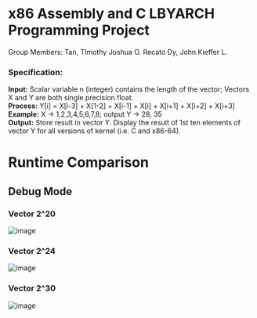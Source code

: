 # x86 Assembly and C LBYARCH Programming Project

Group Members: 
Tan, TImothy Joshua O. 
Recato Dy, John Kieffer L.

### Specification:

**Input:** Scalar variable n (integer) contains the length of the vector; Vectors X and Y are both single precision float. <br>
**Process:** Y[i] = X[i-3] + X[1-2] + X[i-1] + X[i] + X[i+1] + X[i+2] + X[i+3] <br>
**Example:** X -> 1,2,3,4,5,6,7,8; output Y -> 28, 35 <br>
**Output:** Store result in vector Y. Display the result of 1st ten elements of vector Y for all versions of kernel (i.e. C and x86-64). <be>


# Runtime Comparison
## Debug Mode
### Vector 2^20 <br>
![image](https://github.com/kiefferdy/lbyarch-mp/assets/98691592/f87916bc-e640-435c-b9bf-b547c1141244) <br>

### Vector 2^24 <br>
![image](https://github.com/kiefferdy/lbyarch-mp/assets/98691592/b48fe461-f1ba-4cf6-8550-253e6eea9804) <br>

### Vector 2^30 <be>
![image](https://github.com/kiefferdy/lbyarch-mp/assets/98691592/09a52ea0-32d2-49c9-a7f1-e288be9d9e94) <br>
